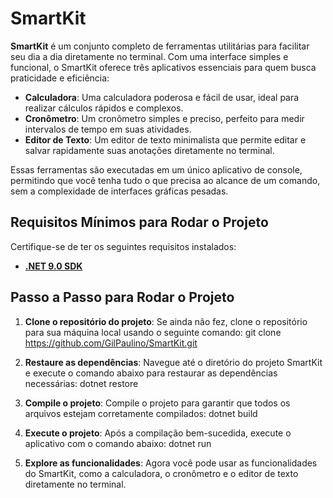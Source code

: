 
# SmartKit
**SmartKit** é um conjunto completo de ferramentas utilitárias para facilitar seu dia a dia diretamente no terminal. Com uma interface simples e funcional, o SmartKit oferece três aplicativos essenciais para quem busca praticidade e eficiência:

- **Calculadora**: Uma calculadora poderosa e fácil de usar, ideal para realizar cálculos rápidos e complexos.
- **Cronômetro**: Um cronômetro simples e preciso, perfeito para medir intervalos de tempo em suas atividades.
- **Editor de Texto**: Um editor de texto minimalista que permite editar e salvar rapidamente suas anotações diretamente no terminal.

Essas ferramentas são executadas em um único aplicativo de console, permitindo que você tenha tudo o que precisa ao alcance de um comando, sem a complexidade de interfaces gráficas pesadas.

## Requisitos Mínimos para Rodar o Projeto
Certifique-se de ter os seguintes requisitos instalados:

- [**.NET 9.0 SDK**](https://dotnet.microsoft.com/download/dotnet/9.0)

## Passo a Passo para Rodar o Projeto
1. **Clone o repositório do projeto**:
    Se ainda não fez, clone o repositório para sua máquina local usando o seguinte comando:
    git clone <https://github.com/GilPaulino/SmartKit.git>

2. **Restaure as dependências**:
    Navegue até o diretório do projeto SmartKit e execute o comando abaixo para restaurar as dependências necessárias:
    dotnet restore

3. **Compile o projeto**:
    Compile o projeto para garantir que todos os arquivos estejam corretamente compilados:
    dotnet build

4. **Execute o projeto**:
    Após a compilação bem-sucedida, execute o aplicativo com o comando abaixo:
    dotnet run

5. **Explore as funcionalidades**:
Agora você pode usar as funcionalidades do SmartKit, como a calculadora, o cronômetro e o editor de texto diretamente no terminal.
